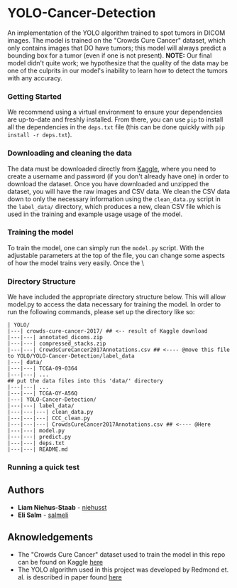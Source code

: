 # YOLO-Cancer-Detection

An implementation of the YOLO algorithm trained to spot tumors in DICOM images. The model is trained on the "Crowds Cure Cancer" dataset, which only contains images that DO have tumors; this model will always predict a bounding box for a tumor (even if one is not present).
**NOTE:** Our final model didn't quite work; we hypothesize that the quality of the data may be one of the culprits in our model's inability to learn how to detect the tumors with any accuracy.

### Getting Started
We recommend using a virtual environment to ensure your dependencies are up-to-date and freshly installed. From there, you can use `pip` to install all the dependencies in the `deps.txt` file (this can be done quickly with `pip install -r deps.txt`).

### Downloading and cleaning the data
The data must be downloaded directly from [Kaggle](https://www.kaggle.com/kmader/crowds-cure-cancer-2017), where you need to create a username and password (if you don't already have one) in order to download the dataset. Once you have downloaded and unzipped the dataset, you will have the raw images and CSV data. We clean the CSV data down to only the necessary information using the `clean_data.py` script in the `label_data/` directory, which produces a new, clean CSV file which is used in the training and example usage usage of the model.

### Training the model
To train the model, one can simply run the `model.py` script. With the adjustable parameters at the top of the file, you can change some aspects of how the model trains very easily. Once the \

### Directory Structure

We have included the appropriate directory structure below. This will allow model.py to access the data necessary for training the model. In order to run the following commands, please set up the directory like so:

```
| YOLO/
|---| crowds-cure-cancer-2017/ ## <-- result of Kaggle download
|---|---| annotated_dicoms.zip
|---|---| compressed_stacks.zip
|---|---| CrowdsCureCancer2017Annotations.csv ## <---- @move this file to YOLO/YOLO-Cancer-Detection/label_data
|---| data/
|---|---| TCGA-09-0364
|---|---| ...
## put the data files into this 'data/' directory
|---|---| ...
|---|---| TCGA-OY-A56Q
|---| YOLO-Cancer-Detection/
|---|---| label_data/
|---|---|---| clean_data.py
|---|---|---| CCC_clean.py
|---|---|---| CrowdsCureCancer2017Annotations.csv ## <---- @Here
|---|---| model.py
|---|---| predict.py
|---|---| deps.txt
|---|---| README.md
```
### Running a quick test


## Authors
* **Liam Niehus-Staab** - [niehusst](https://github.com/niehusst)
* **Eli Salm** - [salmeli](https://github.com/salmeli)

## Aknowledgements
* The "Crowds Cure Cancer" dataset used to train the model in this repo can be found on Kaggle [here](https://www.kaggle.com/kmader/crowds-cure-cancer-2017)
* The YOLO algorithm used in this project was developed by Redmond et. al. is described in paper found [here](https://arxiv.org/pdf/1506.02640.pdf) 
